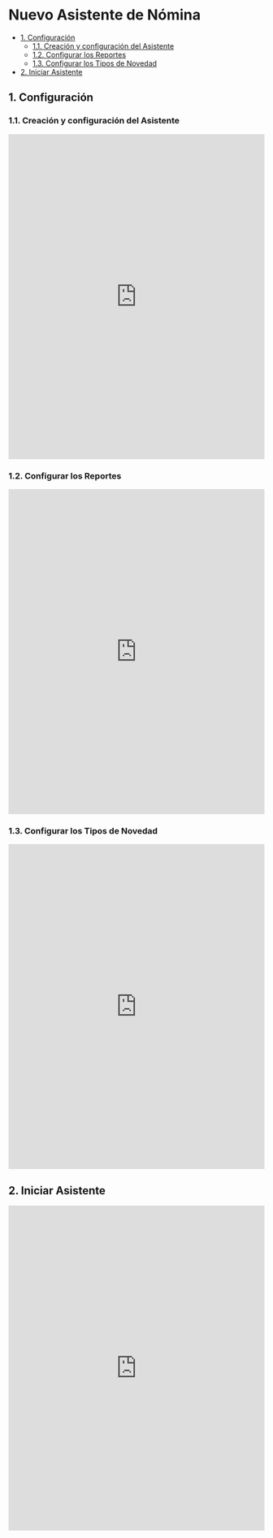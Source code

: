 # Nuevo Asistente de Nómina

<!-- TOC tocDepth:2..3 chapterDepth:2..6 -->

- [1. Configuración](#1-configuración)
    - [1.1. Creación y configuración del Asistente](#11-creación-y-configuración-del-asistente)
    - [1.2. Configurar los Reportes](#12-configurar-los-reportes)
    - [1.3. Configurar los Tipos de Novedad](#13-configurar-los-tipos-de-novedad)
- [2. Iniciar Asistente](#2-iniciar-asistente)

<!-- /TOC -->

## 1. Configuración

### 1.1. Creación y configuración del Asistente

<iframe src="https://scribehow.com/embed/Creating_a_New_Assistant_and_Generating_Reports_in_W2DCINTA__1g5kl5LmQriE2jz5h8Wdyw?skipIntro=true" width="100%" height="640" allowfullscreen frameborder="0"></iframe>

### 1.2. Configurar los Reportes

<iframe src="https://scribehow.com/embed/Crear_Reporte_Conceptos_de_Nomina__gjvKjbvjTaucQviGxkYRLg?skipIntro=true" width="100%" height="640" allowfullscreen frameborder="0"></iframe>

### 1.3. Configurar los Tipos de Novedad

<iframe src="https://scribehow.com/embed/Editar_Tipo_Novedad__SWZm8OOQRQWNHtWaXtXPew?skipIntro=true" width="100%" height="640" allowfullscreen frameborder="0"></iframe>

## 2. Iniciar Asistente

<iframe src="https://scribehow.com/embed/Flujo_completo_del_Asistente__12IhA9xGTQizEU_RKQ9Yrw?skipIntro=true" width="100%" height="640" allowfullscreen frameborder="0"></iframe>